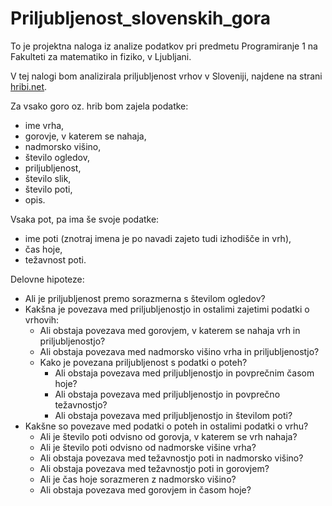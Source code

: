 # Priljubljenost_slovenskih_gora
To je projektna naloga iz analize podatkov pri predmetu Programiranje 1 na Fakulteti za matematiko in fiziko, v Ljubljani.

V tej nalogi bom analizirala priljubljenost vrhov v Sloveniji, najdene na strani [hribi.net](https://www.hribi.net/gorovja).

Za vsako goro oz. hrib bom zajela podatke:
* ime vrha,
* gorovje, v katerem se nahaja,
* nadmorsko višino,
* število ogledov,
* priljubljenost,
* število slik,
* število poti,
* opis.

Vsaka pot, pa ima še svoje podatke:
* ime poti (znotraj imena je po navadi zajeto tudi izhodišče in vrh),
* čas hoje,
* težavnost poti.

Delovne hipoteze:
* Ali je priljubljenost premo sorazmerna s številom ogledov?
* Kakšna je povezava med priljubljenostjo in ostalimi zajetimi podatki o vrhovih:
    * Ali obstaja povezava med gorovjem, v katerem se nahaja vrh in priljubljenostjo?
    * Ali obstaja povezava med nadmorsko višino vrha in priljubljenostjo?
    * Kako je povezana priljubljenost s podatki o poteh?
        * Ali obstaja povezava med priljubljenostjo in povprečnim časom hoje?
        * Ali obstaja povezava med priljubljenostjo in povprečno težavnostjo?
        * Ali obstaja povezava med priljubljenostjo in številom poti?
* Kakšne so povezave med podatki o poteh in ostalimi podatki o vrhu?
    * Ali je število poti odvisno od gorovja, v katerem se vrh nahaja?
    * Ali je število poti odvisno od nadmorske višine vrha?
    * Ali obstaja povezava med težavnostjo poti in nadmorsko višino?
    * Ali obstaja povezava med težavnostjo poti in gorovjem?
    * Ali je čas hoje sorazmeren z nadmorsko višino?
    * Ali obstaja povezava med gorovjem in časom hoje?

